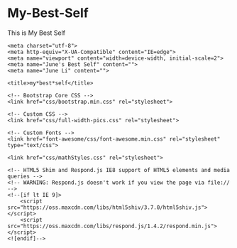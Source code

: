 # My-Best-Self
This is My Best Self
<!DOCTYPE html>
<html lang="en">

<head>

    <meta charset="utf-8">
    <meta http-equiv="X-UA-Compatible" content="IE=edge">
    <meta name="viewport" content="width=device-width, initial-scale=2">
    <meta name="June's Best Self" content="">
    <meta name="June Li" content="">

    <title>my*best*self</title>

    <!-- Bootstrap Core CSS -->
    <link href="css/bootstrap.min.css" rel="stylesheet">

    <!-- Custom CSS -->
    <link href="css/full-width-pics.css" rel="stylesheet">

    <!-- Custom Fonts -->
    <link href="font-awesome/css/font-awesome.min.css" rel="stylesheet" type="text/css">

    <link href="css/mathStyles.css" rel="stylesheet">

    <!-- HTML5 Shim and Respond.js IE8 support of HTML5 elements and media queries -->
    <!-- WARNING: Respond.js doesn't work if you view the page via file:// -->
    <!--[if lt IE 9]>
        <script src="https://oss.maxcdn.com/libs/html5shiv/3.7.0/html5shiv.js"></script>
        <script src="https://oss.maxcdn.com/libs/respond.js/1.4.2/respond.min.js"></script>
    <![endif]-->
